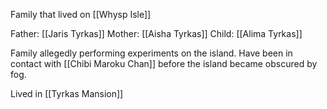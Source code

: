 Family that lived on [[Whysp Isle]]

Father: [[Jaris Tyrkas]]
Mother: [[Aisha Tyrkas]]
Child: [[Alima Tyrkas]]

Family allegedly performing experiments on the island. Have been in contact with [[Chibi Maroku Chan]] before the island became obscured by fog. 

Lived in [[Tyrkas Mansion]]